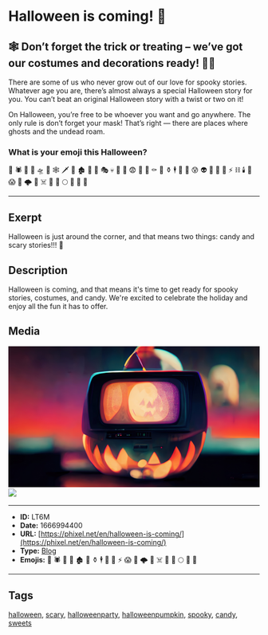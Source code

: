# Halloween is coming! 🎃
## 🕸️ Don’t forget the trick or treating – we’ve got our costumes and decorations ready! 🧙‍♀️

There are some of us who never grow out of our love for spooky stories. Whatever age you are, there’s almost always a special Halloween story for you. You can’t beat an original Halloween story with a twist or two on it!

On Halloween, you’re free to be whoever you want and go anywhere. The only rule is don’t forget your mask! That’s right — there are places where ghosts and the undead roam.

### What is your emoji this Halloween?

👹 🕷 🎃 🧙‍ 🛸 🌚 🕸 🗡 🧟‍ 🏚 🧚‍ 🦉 🎭 💀 🦇 🍭 😨 🥀 🤖 ⚰️ 🧝‍ ⚱️ 🕴 🍬 🧞‍ 😰 👽 👻 👺 🧛‍ ⚡️ ⛓ 🕯 🧜‍ 😱 👾 🌩 🤡 ☠️ 🔮 🍫 🌕 👿 🦄 🌃


------------
## Exerpt
Halloween is just around the corner, and that means two things: candy and scary stories!!! 🧟
## Description
Halloween is coming, and that means it's time to get ready for spooky stories, costumes, and candy. We're excited to celebrate the holiday and enjoy all the fun it has to offer.
## Media
<img src="media/blog-halloween-is-coming.jpg">
<img src="media/blog-what-is-your-emoji-this-halloween.jpg">

------------
- **ID:** LT6M
- **Date:** 1666994400
- **URL:** [https://phixel.net/en/halloween-is-coming/](https://phixel.net/en/halloween-is-coming/)
- **Type:** [Blog](#Blog)
- **Emojis:** 👹 🕷 🎃 🧙 🏚 🧚 ⚱️ 🕴 🍬 🧞 ⚡️ 😱 👾 🌩 🤡 ☠️ 🔮 🍫 🌕 👿 🦄

------------
## Tags
[halloween](#halloween), [scary](#scary), [halloweenparty](#halloweenparty), [halloweenpumpkin](#halloweenpumpkin), [spooky](#spooky), [candy](#candy), [sweets](#sweets)
